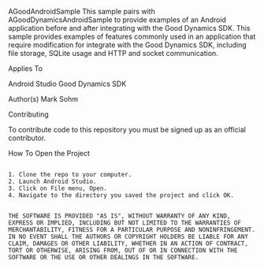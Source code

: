 AGoodAndroidSample
This sample pairs with AGoodDynamicsAndroidSample to provide examples of an Android application before and
after integrating with the Good Dynamics SDK.  This sample provides examples of features commonly used
in an application that require modification for integrate with the Good Dynamics SDK, including
file storage, SQLite usage and HTTP and socket communication.

Applies To

Android Studio
Good Dynamics SDK

Author(s)
Mark Sohm

Contributing

To contribute code to this repository you must be signed up as an official contributor.

How To Open the Project
~~~~~~~~~~~~~~~~~~~~~~~

1. Clone the repo to your computer.
2. Launch Android Studio.
3. Click on File menu, Open.
4. Navigate to the directory you saved the project and click OK.


THE SOFTWARE IS PROVIDED "AS IS", WITHOUT WARRANTY OF ANY KIND, EXPRESS OR IMPLIED, INCLUDING BUT NOT LIMITED TO THE WARRANTIES OF MERCHANTABILITY, FITNESS FOR A PARTICULAR PURPOSE AND NONINFRINGEMENT. IN NO EVENT SHALL THE AUTHORS OR COPYRIGHT HOLDERS BE LIABLE FOR ANY CLAIM, DAMAGES OR OTHER LIABILITY, WHETHER IN AN ACTION OF CONTRACT, TORT OR OTHERWISE, ARISING FROM, OUT OF OR IN CONNECTION WITH THE SOFTWARE OR THE USE OR OTHER DEALINGS IN THE SOFTWARE.
